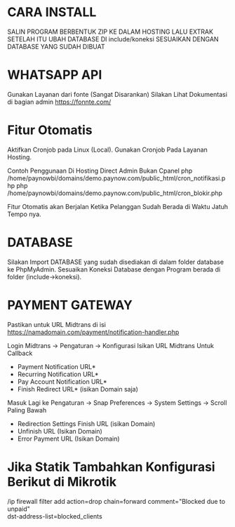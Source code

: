 # CARA INSTALL 
SALIN PROGRAM BERBENTUK ZIP KE DALAM HOSTING LALU EXTRAK SETELAH ITU UBAH DATABASE DI include/koneksi
SESUAIKAN DENGAN DATABASE YANG SUDAH DIBUAT

# WHATSAPP API 
  Gunakan Layanan dari fonte (Sangat Disarankan) Silakan 
  Lihat Dokumentasi di bagian admin https://fonnte.com/

# Fitur Otomatis 
  Aktifkan Cronjob pada Linux (Local).
  Gunakan Cronjob Pada Layanan Hosting. 

  Contoh Penggunaan Di Hosting Direct Admin Bukan Cpanel 
  php /home/paynowbi/domains/demo.paynow.com/public_html/cron_notifikasi.php 
  php /home/paynowbi/domains/demo.paynow.com/public_html/cron_blokir.php

  Fitur Otomatis akan Berjalan Ketika Pelanggan Sudah Berada di Waktu Jatuh Tempo nya.

# DATABASE 
  Silakan Import DATABASE yang sudah disediakan di dalam folder database ke PhpMyAdmin.
  Sesuaikan Koneksi Database dengan Program berada di folder (include->koneksi).

# PAYMENT GATEWAY 
  Pastikan untuk URL Midtrans di isi https://namadomain.com/payment/notification-handler.php
  
  Login Midtrans -> Pengaturan -> Konfigurasi Isikan URL Midtrans Untuk Callback
  * Payment Notification URL*
  * Recurring Notification URL*
  * Pay Account Notification URL*
  * Finish Redirect URL* (isikan Domain saja)

  Masuk Lagi ke Pengaturan -> Snap Preferences -> System Settings -> Scroll Paling Bawah 
  * Redirection Settings Finish URL (isikan Domain) 
  * Unfinish URL (Isikan Domain)
  * Error Payment URL (Isikan Domain)

# Jika Statik Tambahkan Konfigurasi Berikut di Mikrotik
  /ip firewall filter
  add action=drop chain=forward comment="Blocked due to unpaid" \
  dst-address-list=blocked_clients
  
